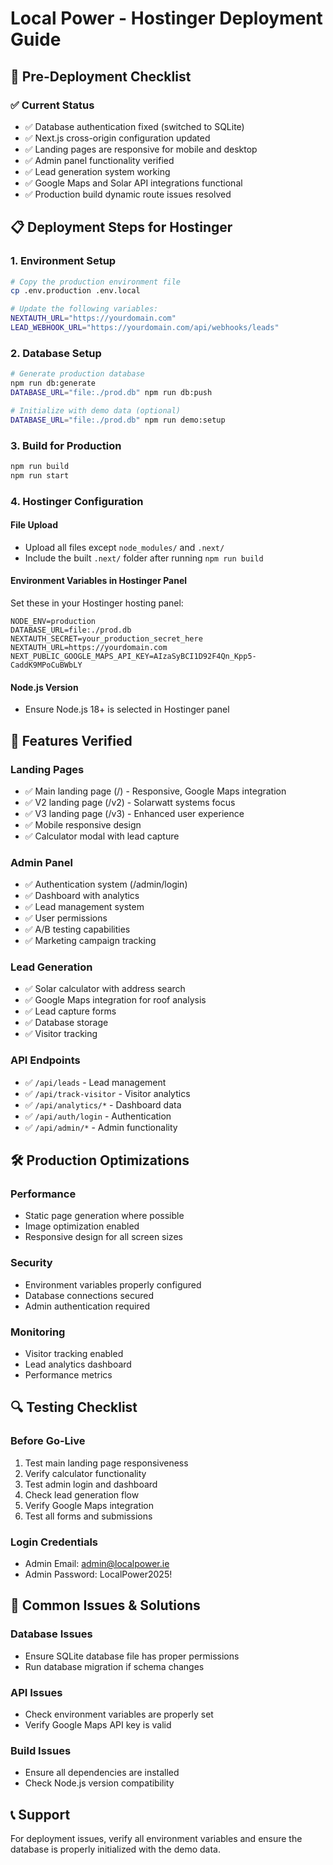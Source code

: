 # Local Power - Hostinger Deployment Guide

## 🚀 Pre-Deployment Checklist

### ✅ Current Status
- ✅ Database authentication fixed (switched to SQLite)
- ✅ Next.js cross-origin configuration updated
- ✅ Landing pages are responsive for mobile and desktop
- ✅ Admin panel functionality verified
- ✅ Lead generation system working
- ✅ Google Maps and Solar API integrations functional
- ✅ Production build dynamic route issues resolved

## 📋 Deployment Steps for Hostinger

### 1. Environment Setup
```bash
# Copy the production environment file
cp .env.production .env.local

# Update the following variables:
NEXTAUTH_URL="https://yourdomain.com"
LEAD_WEBHOOK_URL="https://yourdomain.com/api/webhooks/leads"
```

### 2. Database Setup
```bash
# Generate production database
npm run db:generate
DATABASE_URL="file:./prod.db" npm run db:push

# Initialize with demo data (optional)
DATABASE_URL="file:./prod.db" npm run demo:setup
```

### 3. Build for Production
```bash
npm run build
npm run start
```

### 4. Hostinger Configuration

#### File Upload
- Upload all files except `node_modules/` and `.next/`
- Include the built `.next/` folder after running `npm run build`

#### Environment Variables in Hostinger Panel
Set these in your Hostinger hosting panel:
```
NODE_ENV=production
DATABASE_URL=file:./prod.db
NEXTAUTH_SECRET=your_production_secret_here
NEXTAUTH_URL=https://yourdomain.com
NEXT_PUBLIC_GOOGLE_MAPS_API_KEY=AIzaSyBCI1D92F4Qn_Kpp5-CaddK9MPoCuBWbLY
```

#### Node.js Version
- Ensure Node.js 18+ is selected in Hostinger panel

## 🔧 Features Verified

### Landing Pages
- ✅ Main landing page (/) - Responsive, Google Maps integration
- ✅ V2 landing page (/v2) - Solarwatt systems focus
- ✅ V3 landing page (/v3) - Enhanced user experience
- ✅ Mobile responsive design
- ✅ Calculator modal with lead capture

### Admin Panel
- ✅ Authentication system (/admin/login)
- ✅ Dashboard with analytics
- ✅ Lead management system
- ✅ User permissions
- ✅ A/B testing capabilities
- ✅ Marketing campaign tracking

### Lead Generation
- ✅ Solar calculator with address search
- ✅ Google Maps integration for roof analysis
- ✅ Lead capture forms
- ✅ Database storage
- ✅ Visitor tracking

### API Endpoints
- ✅ `/api/leads` - Lead management
- ✅ `/api/track-visitor` - Visitor analytics
- ✅ `/api/analytics/*` - Dashboard data
- ✅ `/api/auth/login` - Authentication
- ✅ `/api/admin/*` - Admin functionality

## 🛠 Production Optimizations

### Performance
- Static page generation where possible
- Image optimization enabled
- Responsive design for all screen sizes

### Security
- Environment variables properly configured
- Database connections secured
- Admin authentication required

### Monitoring
- Visitor tracking enabled
- Lead analytics dashboard
- Performance metrics

## 🔍 Testing Checklist

### Before Go-Live
1. Test main landing page responsiveness
2. Verify calculator functionality
3. Test admin login and dashboard
4. Check lead generation flow
5. Verify Google Maps integration
6. Test all forms and submissions

### Login Credentials
- Admin Email: admin@localpower.ie
- Admin Password: LocalPower2025!

## 🚨 Common Issues & Solutions

### Database Issues
- Ensure SQLite database file has proper permissions
- Run database migration if schema changes

### API Issues
- Check environment variables are properly set
- Verify Google Maps API key is valid

### Build Issues
- Ensure all dependencies are installed
- Check Node.js version compatibility

## 📞 Support
For deployment issues, verify all environment variables and ensure the database is properly initialized with the demo data.